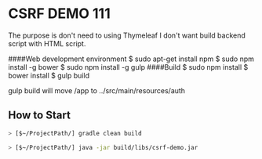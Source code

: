 CSRF DEMO 111
=============
The purpose is don't need to using Thymeleaf
I don't want build backend script with HTML script.


####Web development environment
	$ sudo apt-get install npm
	$ sudo npm install -g bower
	$ sudo npm install -g gulp
####Build
	$ sudo npm install
	$ bower install
	$ gulp build

gulp build will move /app to ../src/main/resources/auth

How to Start
-------------------
```bash
> [$~/ProjectPath/] gradle clean build

> [$~/ProjectPath/] java -jar build/libs/csrf-demo.jar
```
